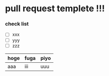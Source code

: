 # pull request templete !!!

### check list
- [ ] xxx
- [ ] yyy
- [ ] zzz

|hoge |fuga |piyo |
|:----|:----|:----|
|aaa  |iii  |uuu  |
